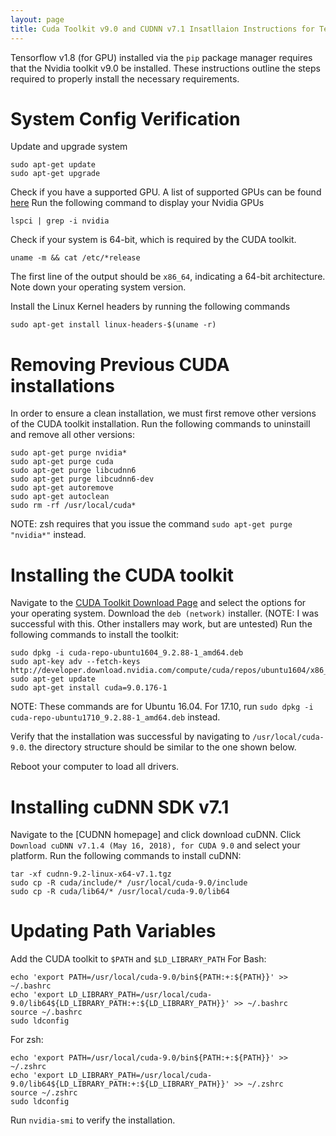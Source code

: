 ```yaml
---
layout: page
title: Cuda Toolkit v9.0 and CUDNN v7.1 Insatllaion Instructions for Tensorflow v1.8 (Ubuntu)
---
```


Tensorflow v1.8 (for GPU) installed via the ```pip``` package manager requires that the Nvidia toolkit v9.0 be installed. These instructions outline the steps required to properly install the necessary requirements.

# System Config Verification
Update and upgrade system
```
sudo apt-get update
sudo apt-get upgrade
```

Check if you have a supported GPU. A list of supported GPUs can be found [here](https://developer.nvidia.com/cuda-gpus)
Run the following command to display your Nvidia GPUs
```
lspci | grep -i nvidia
```
Check if your system is 64-bit, which is required by the CUDA toolkit.
```
uname -m && cat /etc/*release
```
The first line of the output should be ```x86_64```, indicating a 64-bit architecture. Note down your operating system version.

Install the Linux Kernel headers by running the following commands
```
sudo apt-get install linux-headers-$(uname -r)
```


# Removing Previous CUDA installations
In order to ensure a clean installation, we must first remove other versions of the CUDA toolkit installation. Run the following commands to uninstaill and remove all other versions:
```
sudo apt-get purge nvidia*
sudo apt-get purge cuda
sudo apt-get purge libcudnn6
sudo apt-get purge libcudnn6-dev
sudo apt-get autoremove
sudo apt-get autoclean
sudo rm -rf /usr/local/cuda*
```
NOTE: zsh requires that you issue the command ```sudo apt-get purge "nvidia*"``` instead.

# Installing the CUDA toolkit 
Navigate to the [CUDA Toolkit Download Page](https://developer.nvidia.com/cuda-downloads) and select the options for your operating system. 
Download the ```deb (network)``` installer. (NOTE: I was successful with this. Other installers may work, but are untested)
Run the following commands to install the toolkit:
```
sudo dpkg -i cuda-repo-ubuntu1604_9.2.88-1_amd64.deb
sudo apt-key adv --fetch-keys http://developer.download.nvidia.com/compute/cuda/repos/ubuntu1604/x86_64/7fa2af80.pub
sudo apt-get update
sudo apt-get install cuda=9.0.176-1
```
NOTE: These commands are for Ubuntu 16.04. For 17.10, run ```sudo dpkg -i cuda-repo-ubuntu1710_9.2.88-1_amd64.deb``` instead.

Verify that the installation was successful by navigating to ```/usr/local/cuda-9.0```. the directory structure should be similar to the one shown below.

Reboot your computer to load all drivers.

# Installing cuDNN SDK v7.1
Navigate to the [CUDNN homepage] and click download cuDNN. Click ```Download cuDNN v7.1.4 (May 16, 2018), for CUDA 9.0``` and select your platform. 
Run the following commands to install cuDNN:
```
tar -xf cudnn-9.2-linux-x64-v7.1.tgz
sudo cp -R cuda/include/* /usr/local/cuda-9.0/include
sudo cp -R cuda/lib64/* /usr/local/cuda-9.0/lib64
```

# Updating Path Variables
Add the CUDA toolkit to ```$PATH``` and ```$LD_LIBRARY_PATH```
For Bash:
```
echo 'export PATH=/usr/local/cuda-9.0/bin${PATH:+:${PATH}}' >> ~/.bashrc
echo 'export LD_LIBRARY_PATH=/usr/local/cuda-9.0/lib64${LD_LIBRARY_PATH:+:${LD_LIBRARY_PATH}}' >> ~/.bashrc
source ~/.bashrc
sudo ldconfig
```
For zsh:
```
echo 'export PATH=/usr/local/cuda-9.0/bin${PATH:+:${PATH}}' >> ~/.zshrc
echo 'export LD_LIBRARY_PATH=/usr/local/cuda-9.0/lib64${LD_LIBRARY_PATH:+:${LD_LIBRARY_PATH}}' >> ~/.zshrc
source ~/.zshrc
sudo ldconfig
```
Run ```nvidia-smi``` to verify the installation.
